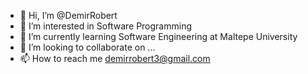 - 👋 Hi, I’m @DemirRobert
- 👀 I’m interested in Software Programming  
- 🌱 I’m currently learning  Software Engineering at Maltepe University
- 💞️ I’m looking to collaborate on ...
- 📫 How to reach me demirrobert3@gmail.com

<!---
DemirRobert/DemirRobert is a ✨ special ✨ repository because its `README.md` (this file) appears on your GitHub profile.
You can click the Preview link to take a look at your changes.
--->
